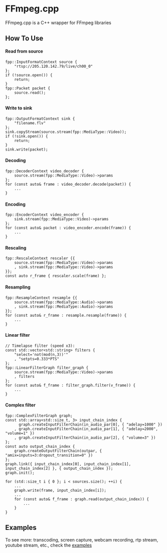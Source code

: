 # FFmpeg.cpp
FFmpeg.cpp is a C++ wrapper for FFmpeg libraries
## How To Use
#### Read from source
    fpp::InputFormatContext source {
        "rtsp://205.120.142.79/live/ch00_0"
    };
    if (!source.open()) {
        return;
    }
    fpp::Packet packet {
        source.read();
    };
#### Write to sink
    fpp::OutputFormatContext sink {
        "filename.flv"
    };
    sink.copyStream(source.stream(fpp::MediaType::Video));
    if (!sink.open()) {
        return;
    }
    sink.write(packet);
#### Decoding
    fpp::DecoderContext video_decoder {
        source.stream(fpp::MediaType::Video)->params
    };
    for (const auto& frame : video_decoder.decode(packet)) {
        ...
    }
#### Encoding
    fpp::EncoderContext video_encoder {
        sink.stream(fpp::MediaType::Video)->params
    };
    for (const auto& packet : video_encoder.encode(frame)) {
        ...
    }
#### Rescaling
    fpp::RescaleContext rescaler {{
        source.stream(fpp::MediaType::Video)->params
        , sink.stream(fpp::MediaType::Video)->params
    }};
    const auto r_frame { rescaler.scale(frame) };
#### Resampling
    fpp::ResampleContext resample {{
        source.stream(fpp::MediaType::Audio)->params
        , sink.stream(fpp::MediaType::Audio)->params
    }};
    for (const auto& r_frame : resample.resample(frame)) {
        ...
    }
#### Linear filter
    // Timelapse filter (speed x3):
    const std::vector<std::string> filters {
        "select='not(mod(n,3))'"
        , "setpts=0.333*PTS"
    };
    fpp::LinearFilterGraph filter_graph {
        source.stream(fpp::MediaType::Video)->params
        , filters
    };
    for (const auto& f_frame : filter_graph.filter(v_frame)) {
        ...
    }
#### Complex filter
    fpp::ComplexFilterGraph graph;
    const std::array<std::size_t, 3> input_chain_index {
          graph.createInputFilterChain(in_audio_par[0], { "adelay=1000" })
        , graph.createInputFilterChain(in_audio_par[1], { "adelay=2000", "volume=1" })
        , graph.createInputFilterChain(in_audio_par[2], { "volume=3" })
    };
    const auto output_chain_index {
        graph.createOutputFilterChain(outpar, { "amix=inputs=3:dropout_transition=0" })
    };
    graph.link({ input_chain_index[0], input_chain_index[1], input_chain_index[2] }, { output_chain_index });
    graph.init();
    
    for (std::size_t i { 0 }; i < sources.size(); ++i) {
        ...
        graph.write(frame, input_chain_index[i]);
        ...
        for (const auto& f_frame : graph.read(output_chain_index)) {
            ...
        }
    }
## Examples
To see more: transcoding, screen capture, webcam recording, rtp stream, youtube stream, etc., check the [examples](https://github.com/Yurter/FFmpeg.cpp/tree/master/examples)
